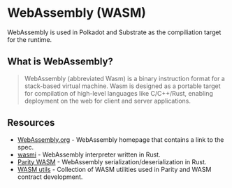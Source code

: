 # WebAssembly (WASM)

WebAssembly is used in Polkadot and Substrate as the compiliation target for the runtime. 

## What is WebAssembly?

> WebAssembly (abbreviated Wasm) is a binary instruction format for a stack-based virtual machine. Wasm is designed as a portable target for compilation of high-level languages like C/C++/Rust, enabling deployment on the web for client and server applications.

## Resources

- [WebAssembly.org](https://webassembly.org/) - WebAssembly homepage that contains a link to the spec.
- [wasmi](https://github.com/paritytech/wasmi) - WebAssembly interpreter written in Rust.
- [Parity WASM](https://github.com/paritytech/parity-wasm) - WebAssembly serialization/deserialization in Rust.
- [WASM utils](https://github.com/paritytech/wasm-utils) - Collection of WASM utilities used in Parity and WASM contract development.
